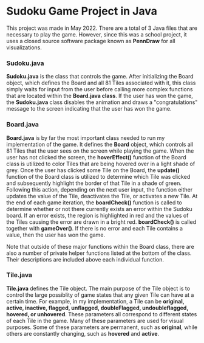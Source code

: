 # Sudoku Game Project in Java

This project was made in May 2022. There are a total of 3 Java files that are necessary to play the game. However, since this was a school project, it uses a closed source software package known as **PennDraw** for all visualizations.

### Sudoku.java

**Sudoku.java** is the class that controls the game. After initializing the Board
object, which defines the Board and all 81 Tiles associated with it, this class
simply waits for input from the user before calling more complex functions
that are located within the **Board.java class**. If the user has won the game, the 
**Sudoku.java** class disables the animation and draws a "congratulations" message 
to the screen indicating that the user has won the game. 


### Board.java

**Board.java** is by far the most important class needed to run my implementation of
the game. It defines the **Board** object, which controls all 81 Tiles that the
user sees on the screen while playing the game. When the user has not clicked
the screen, the **hoverEffect()** function of the Board class is utilized to color
Tiles that are being hovered over in a light shade of grey. Once the user has 
clicked some Tile on the Board, the **update()** function of the Board class is 
utilized to determine which Tile was clicked and subsequently highlight the border
of that Tile in a shade of green. Following this action, depending on the next
user input, the function either updates the value of the Tile, deactivates the
Tile, or activates a new Tile. At the end of each game iteration, the 
**boardCheck()** function is called to determine whether or not there currently
exists an error within the Sudoku board. If an error exists, the region is
highlighted in red and the values of the Tiles causing the error are drawn
in a bright red. **boardCheck()** is called together with **gameOver()**. If there is 
no error and each Tile contains a value, then the user has won the game.

Note that outside of these major functions within the Board class, there are also
a number of private helper functions listed at the bottom of the class. Their 
descriptions are included above each individual function. 

### Tile.java

**Tile.java** defines the Tile object. The main purpose of the Tile object is to
control the large possiblity of game states that any given Tile can have 
at a certain time. For example, in my implementation, a Tile can be **original,
active, inactive, flagged, unflagged, doubleFlagged, undoubleflagged, hovered,
or unhovered**. These parameters all correspond to different states of each 
Tile in the game. Many of these parameters are used for visual purposes.
Some of these parameters are permanent, such as **original**, while others are 
constantly changing, such as **hovered** and **active**. 
